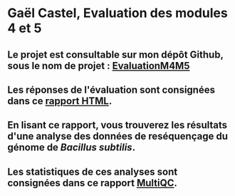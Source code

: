 <link rel="stylesheet" type="text/css" media="all" href="css/style_first_page.css" />
<div class="hero" style="display: table; vertical-align: middle;">
   <h1><b>Gaël Castel, Evaluation des modules 4 et 5</b></h1>
   <h2>Le projet est consultable sur mon dépôt Github, sous le nom de projet : <a href="https://github.com/gaelcastel/EvaluationM4M5">EvaluationM4M5</a></h2>
   <h2>Les réponses de l'évaluation sont consignées dans ce <a href="https://gaelcastel.github.io/EvaluationM4M5/Evaluation.html">rapport HTML</a>.</h2>
   <h2>En lisant ce rapport, vous trouverez les résultats d'une analyse des données de reséquençage du génome de <i>Bacillus subtilis</i>.</h2>
   <h2>Les statistiques de ces analyses sont consignées dans ce rapport <a href="https://gaelcastel.github.io/EvaluationM4M5/QC/multiqc_report.html">MultiQC</a>.</h2>
</div>